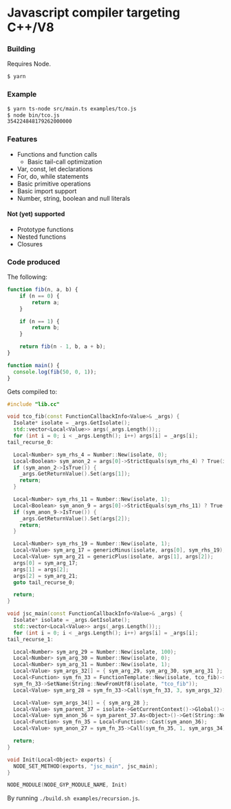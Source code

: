 # Javascript compiler targeting C++/V8

### Building

Requires Node.

```bash
$ yarn
```

### Example

```bash
$ yarn ts-node src/main.ts examples/tco.js
$ node bin/tco.js
354224848179262000000

```

### Features

* Functions and function calls
  * Basic tail-call optimization
* Var, const, let declarations
* For, do, while statements
* Basic primitive operations
* Basic import support
* Number, string, boolean and null literals

#### Not (yet) supported

* Prototype functions
* Nested functions
* Closures

### Code produced

The following:

```js
function fib(n, a, b) {
    if (n == 0) {
        return a;
    }

    if (n == 1) {
        return b;
    }

    return fib(n - 1, b, a + b);
}

function main() {
  console.log(fib(50, 0, 1));
}
```

Gets compiled to:

```cpp
#include "lib.cc"

void tco_fib(const FunctionCallbackInfo<Value>& _args) {
  Isolate* isolate = _args.GetIsolate();
  std::vector<Local<Value>> args(_args.Length());;
  for (int i = 0; i < _args.Length(); i++) args[i] = _args[i];
tail_recurse_0:

  Local<Number> sym_rhs_4 = Number::New(isolate, 0);
  Local<Boolean> sym_anon_2 = args[0]->StrictEquals(sym_rhs_4) ? True(isolate) : False(isolate);
  if (sym_anon_2->IsTrue()) {
    _args.GetReturnValue().Set(args[1]);
    return;
  }

  Local<Number> sym_rhs_11 = Number::New(isolate, 1);
  Local<Boolean> sym_anon_9 = args[0]->StrictEquals(sym_rhs_11) ? True(isolate) : False(isolate);
  if (sym_anon_9->IsTrue()) {
    _args.GetReturnValue().Set(args[2]);
    return;
  }

  Local<Number> sym_rhs_19 = Number::New(isolate, 1);
  Local<Value> sym_arg_17 = genericMinus(isolate, args[0], sym_rhs_19);
  Local<Value> sym_arg_21 = genericPlus(isolate, args[1], args[2]);
  args[0] = sym_arg_17;
  args[1] = args[2];
  args[2] = sym_arg_21;
  goto tail_recurse_0;

  return;
}

void jsc_main(const FunctionCallbackInfo<Value>& _args) {
  Isolate* isolate = _args.GetIsolate();
  std::vector<Local<Value>> args(_args.Length());;
  for (int i = 0; i < _args.Length(); i++) args[i] = _args[i];
tail_recurse_1:

  Local<Number> sym_arg_29 = Number::New(isolate, 100);
  Local<Number> sym_arg_30 = Number::New(isolate, 0);
  Local<Number> sym_arg_31 = Number::New(isolate, 1);
  Local<Value> sym_args_32[] = { sym_arg_29, sym_arg_30, sym_arg_31 };
  Local<Function> sym_fn_33 = FunctionTemplate::New(isolate, tco_fib)->GetFunction();
  sym_fn_33->SetName(String::NewFromUtf8(isolate, "tco_fib"));
  Local<Value> sym_arg_28 = sym_fn_33->Call(sym_fn_33, 3, sym_args_32);

  Local<Value> sym_args_34[] = { sym_arg_28 };
  Local<Value> sym_parent_37 = isolate->GetCurrentContext()->Global()->Get(String::NewFromUtf8(isolate, "console"));
  Local<Value> sym_anon_36 = sym_parent_37.As<Object>()->Get(String::NewFromUtf8(isolate, "log"));
  Local<Function> sym_fn_35 = Local<Function>::Cast(sym_anon_36);
  Local<Value> sym_anon_27 = sym_fn_35->Call(sym_fn_35, 1, sym_args_34);

  return;
}

void Init(Local<Object> exports) {
  NODE_SET_METHOD(exports, "jsc_main", jsc_main);
}

NODE_MODULE(NODE_GYP_MODULE_NAME, Init)
```

By running `./build.sh examples/recursion.js`.
